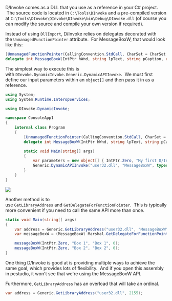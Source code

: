 D/Invoke comes as a DLL that you use as a reference in your C# project.  The source code is located in `C:\Tools\DInvoke` and a pre-compiled version at `C:\Tools\DInvoke\DInvoke\DInvoke\bin\Debug\DInvoke.dll` (of course you can modify the source and compile your own version if required).

Instead of using `DllImport`, D/Invoke relies on delegates decorated with the `UnmanagedFunctionPointer` attribute.  For MessageBoxW, that would look like this:

```csharp
[UnmanagedFunctionPointer(CallingConvention.StdCall, CharSet = CharSet.Unicode)]
delegate int MessageBoxW(IntPtr hWnd, string lpText, string pCaption, uint uType);
```

  

The simplest way to execute this is with `DInvoke.DynamicInvoke.Generic.DynamicAPIInvoke`.  We must first define our input parameters within an `object[]` and then pass it in as a reference.

```csharp
using System;
using System.Runtime.InteropServices;

using DInvoke.DynamicInvoke;

namespace ConsoleApp1
{
    internal class Program
    {
        [UnmanagedFunctionPointer(CallingConvention.StdCall, CharSet = CharSet.Unicode)]
        delegate int MessageBoxW(IntPtr hWnd, string lpText, string pCaption, uint uType);

        static void Main(string[] args)
        {
            var parameters = new object[] { IntPtr.Zero, "My first D/Invoke!", "Hello World", (uint)0 };
            Generic.DynamicAPIInvoke("user32.dll", "MessageBoxW", typeof(MessageBoxW), ref parameters);
        }
    }
}
```

  

![](https://rto2-assets.s3.eu-west-2.amazonaws.com/win32/mesagebox-dinvoke.png)

  

Another method is to use `GetLibraryAddress` and `GetDelegateForFunctionPointer`.  This is typically more convenient if you need to call the same API more than once.

```csharp
static void Main(string[] args)
{
    var address = Generic.GetLibraryAddress("user32.dll", "MessageBoxW");
    var messageBoxW = (MessageBoxW) Marshal.GetDelegateForFunctionPointer(address, typeof(MessageBoxW));

    messageBoxW(IntPtr.Zero, "Box 1", "Box 1", 0);
    messageBoxW(IntPtr.Zero, "Box 2", "Box 2", 0);
}
```

  

One thing D/Invoke is good at is providing multiple ways to achieve the same goal, which provides lots of flexibility.  And if you open this assembly in pestudio, it won't see that we're using the MessageBoxW API.

Furthermore, `GetLibraryAddress` has an overload that will take an ordinal.

```csharp
var address = Generic.GetLibraryAddress("user32.dll", 2155);
```